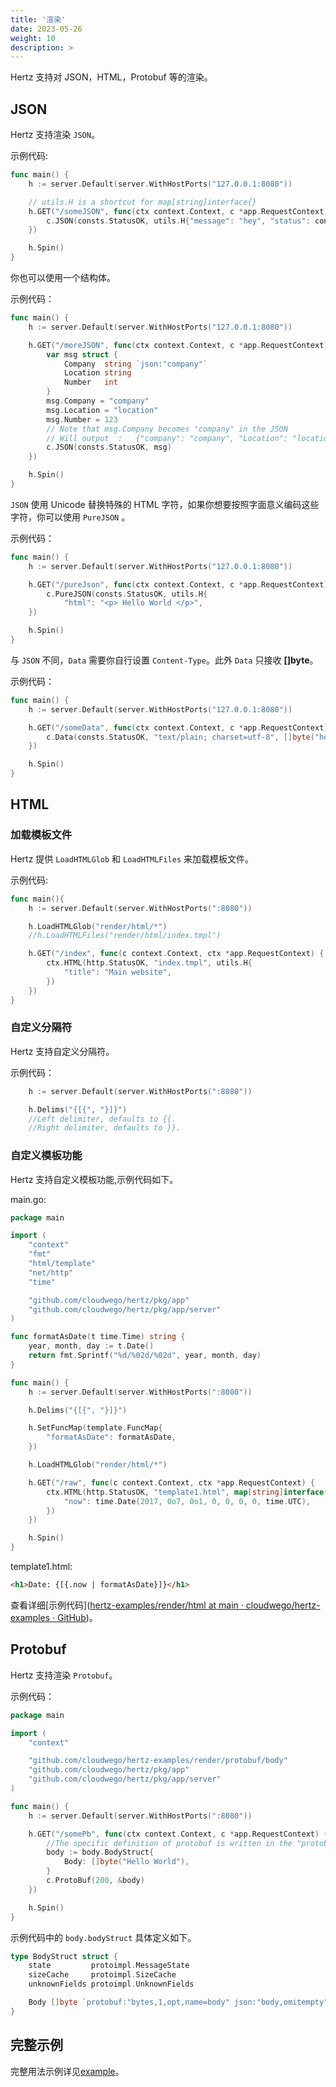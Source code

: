 ```yaml
---
title: '渲染'
date: 2023-05-26
weight: 10
description: >
---
```


Hertz 支持对 JSON，HTML，Protobuf 等的渲染。

## JSON

Hertz 支持渲染 `JSON`。

示例代码:

```go
func main() {
	h := server.Default(server.WithHostPorts("127.0.0.1:8080"))

	// utils.H is a shortcut for map[string]interface{}
	h.GET("/someJSON", func(ctx context.Context, c *app.RequestContext) {
		c.JSON(consts.StatusOK, utils.H{"message": "hey", "status": consts.StatusOK})
	})

	h.Spin()
}
```

你也可以使用一个结构体。

示例代码：

```go
func main() {
	h := server.Default(server.WithHostPorts("127.0.0.1:8080"))

	h.GET("/moreJSON", func(ctx context.Context, c *app.RequestContext) {
		var msg struct {
			Company  string `json:"company"`
			Location string
			Number   int
		}
		msg.Company = "company"
		msg.Location = "location"
		msg.Number = 123
		// Note that msg.Company becomes "company" in the JSON
		// Will output  :   {"company": "company", "Location": "location", "Number": 123}
		c.JSON(consts.StatusOK, msg)
	})

    h.Spin()
}
```

`JSON` 使用 Unicode 替换特殊的 HTML 字符，如果你想要按照字面意义编码这些字符，你可以使用 `PureJSON` 。

示例代码：

```go
func main() {
	h := server.Default(server.WithHostPorts("127.0.0.1:8080"))

	h.GET("/pureJson", func(ctx context.Context, c *app.RequestContext) {
		c.PureJSON(consts.StatusOK, utils.H{
			"html": "<p> Hello World </p>",
	})

    h.Spin()
}
```

与 `JSON` 不同，`Data` 需要你自行设置 `Content-Type`。此外 `Data` 只接收 **[]byte**。

示例代码：

```go
func main() {
	h := server.Default(server.WithHostPorts("127.0.0.1:8080"))

	h.GET("/someData", func(ctx context.Context, c *app.RequestContext) {
		c.Data(consts.StatusOK, "text/plain; charset=utf-8", []byte("hello"))
	})

    h.Spin()
}
```

## HTML

### 加载模板文件

Hertz 提供 `LoadHTMLGlob` 和 `LoadHTMLFiles` 来加载模板文件。

示例代码:

```go
func main(){
    h := server.Default(server.WithHostPorts(":8080"))

    h.LoadHTMLGlob("render/html/*")
    //h.LoadHTMLFiles("render/html/index.tmpl")

    h.GET("/index", func(c context.Context, ctx *app.RequestContext) {
		ctx.HTML(http.StatusOK, "index.tmpl", utils.H{
			"title": "Main website",
		})
	})
}
```

### 自定义分隔符

Hertz 支持自定义分隔符。

示例代码：

```go
	h := server.Default(server.WithHostPorts(":8080"))

	h.Delims("{[{", "}]}")
	//Left delimiter, defaults to {{.
	//Right delimiter, defaults to }}.
```

### 自定义模板功能

Hertz 支持自定义模板功能,示例代码如下。

main.go:

```go
package main

import (
	"context"
	"fmt"
	"html/template"
	"net/http"
	"time"

	"github.com/cloudwego/hertz/pkg/app"
	"github.com/cloudwego/hertz/pkg/app/server"
)

func formatAsDate(t time.Time) string {
	year, month, day := t.Date()
	return fmt.Sprintf("%d/%02d/%02d", year, month, day)
}

func main() {
	h := server.Default(server.WithHostPorts(":8080"))

	h.Delims("{[{", "}]}")

	h.SetFuncMap(template.FuncMap{
		"formatAsDate": formatAsDate,
	})

	h.LoadHTMLGlob("render/html/*")

	h.GET("/raw", func(c context.Context, ctx *app.RequestContext) {
		ctx.HTML(http.StatusOK, "template1.html", map[string]interface{}{
			"now": time.Date(2017, 0o7, 0o1, 0, 0, 0, 0, time.UTC),
		})
	})

	h.Spin()
}
```

template1.html:

```html
<h1>Date: {[{.now | formatAsDate}]}</h1>
```

查看详细[示例代码]([hertz-examples/render/html at main · cloudwego/hertz-examples · GitHub](https://github.com/cloudwego/hertz-examples/tree/main/render/html))。

## Protobuf

Hertz 支持渲染 `Protobuf`。

示例代码：

```go
package main

import (
	"context"

	"github.com/cloudwego/hertz-examples/render/protobuf/body"
	"github.com/cloudwego/hertz/pkg/app"
	"github.com/cloudwego/hertz/pkg/app/server"
)

func main() {
	h := server.Default(server.WithHostPorts(":8080"))

	h.GET("/somePb", func(ctx context.Context, c *app.RequestContext) {
        //The specific definition of protobuf is written in the "protobuf/body" file.
		body := body.BodyStruct{
			Body: []byte("Hello World"),
		}
		c.ProtoBuf(200, &body)
	})

	h.Spin()
}
```

示例代码中的 `body.bodyStruct` 具体定义如下。

```go
type BodyStruct struct {
	state         protoimpl.MessageState
	sizeCache     protoimpl.SizeCache
	unknownFields protoimpl.UnknownFields

	Body []byte `protobuf:"bytes,1,opt,name=body" json:"body,omitempty"`
}
```

## 完整示例

完整用法示例详见[example](https://github.com/cloudwego/hertz-examples/tree/main/render)。
